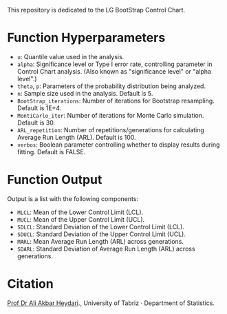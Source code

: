 This repository is dedicated to the LG BootStrap Control Chart. 
# Function Hyperparameters

- `u`: Quantile value used in the analysis.
- `alpha`: Significance level or Type I error rate, controlling parameter in Control Chart analysis. (Also known as "significance level" or "alpha level".)
- `theta`, `p`: Parameters of the probability distribution being analyzed.
- `n`: Sample size used in the analysis. Default is 5.
- `BootStrap_iterations`: Number of iterations for Bootstrap resampling. Default is 1E+4.
- `MontiCarlo_iter`: Number of iterations for Monte Carlo simulation. Default is 30.
- `ARL_repetition`: Number of repetitions/generations for calculating Average Run Length (ARL). Default is 100.
- `verbos`: Boolean parameter controlling whether to display results during fitting. Default is FALSE.

# Function Output

Output is a list with the following components:
- `MLCL`: Mean of the Lower Control Limit (LCL).
- `MUCL`: Mean of the Upper Control Limit (UCL).
- `SDLCL`: Standard Deviation of the Lower Control Limit (LCL).
- `SDUCL`: Standard Deviation of the Upper Control Limit (UCL).
- `MARL`: Mean Average Run Length (ARL) across generations.
- `SDARL`: Standard Deviation of Average Run Length (ARL) across generations.

# Citation

[Prof Dr Ali Akbar Heydari](https://scholar.google.com/citations?user=68RAHCoAAAAJ&hl=en).,
University of Tabriz ·
Department of Statistics.

